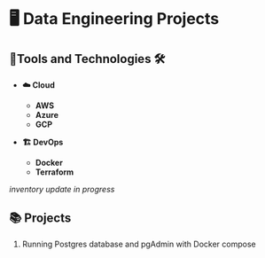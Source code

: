 # :desktop_computer: Data Engineering Projects

## :toolbox:Tools and Technologies :hammer_and_wrench:
<b>

- :cloud: Cloud 
  - AWS
  - Azure
  - GCP
  
- :building_construction: DevOps
  - Docker
  - Terraform
</b>

*_inventory update in progress_*

## :books: Projects

1. Running Postgres database and pgAdmin with Docker compose

